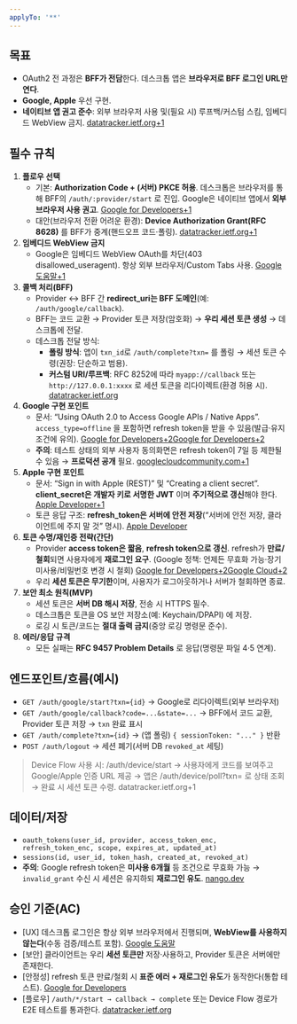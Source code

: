 ```yaml
---
applyTo: '**'
---
```

## 목표

- OAuth2 전 과정은 **BFF가 전담**한다. 데스크톱 앱은 **브라우저로 BFF 로그인 URL만 연다**.
- **Google, Apple** 우선 구현.
- **네이티브 앱 권고 준수**: 외부 브라우저 사용 및(필요 시) 루프백/커스텀 스킴, 임베디드 WebView 금지. [datatracker.ietf.org+1](https://datatracker.ietf.org/doc/html/rfc8252?utm_source=chatgpt.com)

## 필수 규칙

1. **플로우 선택**
    - 기본: **Authorization Code + (서버) PKCE 허용**. 데스크톱은 브라우저를 통해 BFF의 `/auth/:provider/start` 로 진입. Google은 네이티브 앱에서 **외부 브라우저 사용 권고**. [Google for Developers+1](https://developers.google.com/identity/protocols/oauth2/native-app?utm_source=chatgpt.com)
    - 대안(브라우저 전환 어려운 환경): **Device Authorization Grant(RFC 8628)** 를 BFF가 중계(핸드오프 코드·폴링). [datatracker.ietf.org+1](https://datatracker.ietf.org/doc/html/rfc8628?utm_source=chatgpt.com)
2. **임베디드 WebView 금지**
    - Google은 임베디드 WebView OAuth를 차단(403 disallowed_useragent). 항상 외부 브라우저/Custom Tabs 사용. [Google 도움말+1](https://support.google.com/faqs/answer/12284343?hl=en-GB&utm_source=chatgpt.com)
3. **콜백 처리(BFF)**
    - Provider ↔ BFF 간 **redirect_uri는 BFF 도메인**(예: `/auth/google/callback`).
    - BFF는 코드 교환 → Provider 토큰 저장(암호화) → **우리 세션 토큰 생성** → 데스크톱에 전달.
    - 데스크톱 전달 방식:
        - **폴링 방식**: 앱이 `txn_id`로 `/auth/complete?txn=` 를 폴링 → 세션 토큰 수령(권장: 단순하고 범용).
        - **커스텀 URI/루프백**: RFC 8252에 따라 `myapp://callback` 또는 `http://127.0.0.1:xxxx` 로 세션 토큰을 리다이렉트(환경 허용 시). [datatracker.ietf.org](https://datatracker.ietf.org/doc/html/rfc8252?utm_source=chatgpt.com)
4. **Google 구현 포인트**
    - 문서: “Using OAuth 2.0 to Access Google APIs / Native Apps”. `access_type=offline` 을 포함하면 refresh token을 받을 수 있음(발급·유지 조건에 유의). [Google for Developers+2Google for Developers+2](https://developers.google.com/identity/protocols/oauth2?utm_source=chatgpt.com)
    - **주의**: 테스트 상태의 외부 사용자 동의화면은 refresh token이 7일 등 제한될 수 있음 → **프로덕션 공개** 필요. [googlecloudcommunity.com+1](https://www.googlecloudcommunity.com/gc/Community-Hub/Requirements-for-long-lived-refresh-token/td-p/682184?utm_source=chatgpt.com)
5. **Apple 구현 포인트**
    - 문서: “Sign in with Apple (REST)” 및 “Creating a client secret”. **client_secret은 개발자 키로 서명한 JWT** 이며 **주기적으로 갱신**해야 한다. [Apple Developer+1](https://developer.apple.com/documentation/signinwithapplerestapi?utm_source=chatgpt.com)
    - 토큰 응답 구조: **refresh_token은 서버에 안전 저장**(“서버에 안전 저장, 클라이언트에 주지 말 것” 명시). [Apple Developer](https://developer.apple.com/documentation/signinwithapplerestapi/tokenresponse?utm_source=chatgpt.com)
6. **토큰 수명/재인증 전략(간단)**
    - Provider **access token은 짧음**, **refresh token으로 갱신**. refresh가 **만료/철회**되면 사용자에게 **재로그인 요구**. (Google 정책: 언제든 무효화 가능·장기 미사용/비밀번호 변경 시 철회) [Google for Developers+2Google Cloud+2](https://developers.google.com/identity/protocols/oauth2/policies?utm_source=chatgpt.com)
    - 우리 **세션 토큰은 무기한**이며, 사용자가 로그아웃하거나 서버가 철회하면 종료.
7. **보안 최소 원칙(MVP)**
    - 세션 토큰은 **서버 DB 해시 저장**, 전송 시 HTTPS 필수.
    - 데스크톱은 토큰을 OS 보안 저장소(예: Keychain/DPAPI) 에 저장.
    - 로깅 시 토큰/코드는 **절대 출력 금지**(중앙 로깅 명령문 준수).
8. **에러/응답 규격**
    - 모든 실패는 **RFC 9457 Problem Details** 로 응답(명령문 파일 4·5 연계).

## 엔드포인트/흐름(예시)

- `GET /auth/google/start?txn={id}` → Google로 리다이렉트(외부 브라우저)
- `GET /auth/google/callback?code=...&state=...` → BFF에서 코드 교환, Provider 토큰 저장 → `txn` 완료 표시
- `GET /auth/complete?txn={id}` → (앱 폴링) `{ sessionToken: "..." }` 반환
- `POST /auth/logout` → 세션 폐기(서버 DB `revoked_at` 세팅)

> Device Flow 사용 시: /auth/device/start → 사용자에게 코드를 보여주고 Google/Apple 인증 URL 제공 → 앱은 /auth/device/poll?txn= 로 상태 조회 → 완료 시 세션 토큰 수령. datatracker.ietf.org+1
> 

## 데이터/저장

- `oauth_tokens(user_id, provider, access_token_enc, refresh_token_enc, scope, expires_at, updated_at)`
- `sessions(id, user_id, token_hash, created_at, revoked_at)`
- **주의**: Google refresh token은 **미사용 6개월** 등 조건으로 무효화 가능 → `invalid_grant` 수신 시 세션은 유지하되 **재로그인 유도**. [nango.dev](https://www.nango.dev/blog/google-oauth-invalid-grant-token-has-been-expired-or-revoked?utm_source=chatgpt.com)

## 승인 기준(AC)

- [UX] 데스크톱 로그인은 항상 외부 브라우저에서 진행되며, **WebView를 사용하지 않는다**(수동 검증/테스트 포함). [Google 도움말](https://support.google.com/faqs/answer/12284343?hl=en-GB&utm_source=chatgpt.com)
- [보안] 클라이언트는 우리 **세션 토큰만** 저장·사용하고, Provider 토큰은 서버에만 존재한다.
- [안정성] refresh 토큰 만료/철회 시 **표준 에러 + 재로그인 유도**가 동작한다(통합 테스트). [Google for Developers](https://developers.google.com/identity/protocols/oauth2/policies?utm_source=chatgpt.com)
- [플로우] `/auth/*/start → callback → complete` 또는 Device Flow 경로가 E2E 테스트를 통과한다. [datatracker.ietf.org](https://datatracker.ietf.org/doc/html/rfc8628?utm_source=chatgpt.com)